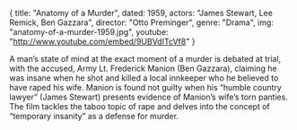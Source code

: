 {
  title: "Anatomy of a Murder",
  dated:  1959,
  actors: "James Stewart, Lee Remick, Ben Gazzara",
  director: "Otto Preminger",
  genre: "Drama",
  img: "anatomy-of-a-murder-1959.jpg",
  youtube: "http://www.youtube.com/embed/9UBVdITcVf8"
}

A man’s state of mind at the exact moment of a murder is debated at trial, with the accused, Army Lt. Frederick Manion (Ben Gazzara), claiming he was insane when he shot and killed a local innkeeper who he believed to have raped his wife. Manion is found not guilty when his “humble country lawyer” (James Stewart) presents evidence of Manion’s wife’s torn panties. The film tackles the taboo topic of rape and delves into the concept of “temporary insanity” as a defense for murder.  